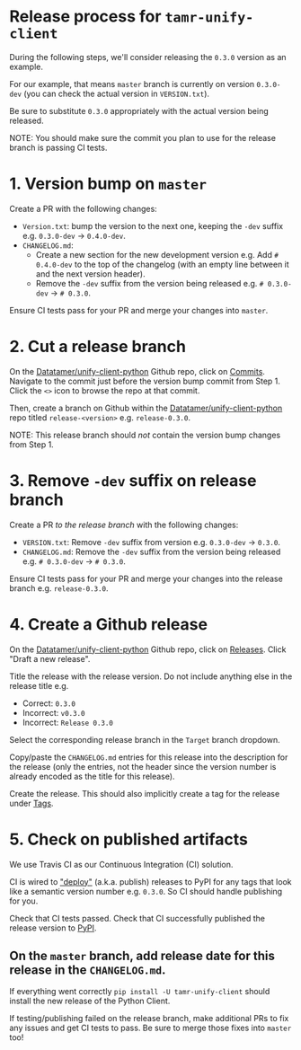 # Release process for `tamr-unify-client`

During the following steps, we'll consider releasing the `0.3.0` version as an example.

For our example, that means `master` branch is currently on version `0.3.0-dev` (you can check the actual version in `VERSION.txt`).

Be sure to substitute `0.3.0` appropriately with the actual version being released.

NOTE: You should make sure the commit you plan to use for the release branch is passing CI tests.

# 1. Version bump on `master`

Create a PR with the following changes:
- `Version.txt`: bump the version to the next one, keeping the `-dev` suffix e.g. `0.3.0-dev` -> `0.4.0-dev`.
- `CHANGELOG.md`:
  - Create a new section for the new development version e.g. Add `# 0.4.0-dev` to the top of the changelog (with an empty line between it and the next version header).
  - Remove the `-dev` suffix from the version being released e.g. `# 0.3.0-dev` -> `# 0.3.0`.

Ensure CI tests pass for your PR and merge your changes into `master`.

# 2. Cut a release branch

On the [Datatamer/unify-client-python](https://github.com/Datatamer/unify-client-python) Github repo, click on [Commits](https://github.com/Datatamer/unify-client-python/commits/master). Navigate to the commit just before the version bump commit from Step 1. Click the `<>` icon to browse the repo at that commit.

Then, create a branch on Github within the [Datatamer/unify-client-python](https://github.com/Datatamer/unify-client-python) repo titled `release-<version>` e.g. `release-0.3.0`.

NOTE: This release branch should *not* contain the version bump changes from Step 1.

# 3. Remove `-dev` suffix on release branch

Create a PR *to the release branch* with the following changes:
- `VERSION.txt`: Remove `-dev` suffix from version e.g. `0.3.0-dev` -> `0.3.0`.
- `CHANGELOG.md`: Remove the `-dev` suffix from the version being released e.g. `# 0.3.0-dev` -> `# 0.3.0`.

Ensure CI tests pass for your PR and merge your changes into the release branch e.g. `release-0.3.0`.

# 4. Create a Github release

On the [Datatamer/unify-client-python](https://github.com/Datatamer/unify-client-python) Github repo, click on [Releases](https://github.com/Datatamer/unify-client-python/releases). Click "Draft a new release".

Title the release with the release version. Do not include anything else in the release title e.g.
- Correct: `0.3.0`
- Incorrect: `v0.3.0`
- Incorrect: `Release 0.3.0`

Select the corresponding release branch in the `Target` branch dropdown.

Copy/paste the `CHANGELOG.md` entries for this release into the description for the release (only the entries, not the header since the version number is already encoded as the title for this release).

Create the release. This should also implicitly create a tag for the release under [Tags](https://github.com/Datatamer/unify-client-python/tags).

# 5. Check on published artifacts

We use Travis CI as our Continuous Integration (CI) solution.

CI is wired to ["deploy"](https://github.com/Datatamer/unify-client-python/blob/master/.travis.yml#L14) (a.k.a. publish) releases to PyPI for any tags that look like a semantic version number e.g. `0.3.0`. So CI should handle publishing for you.

Check that CI tests passed.
Check that CI successfully published the release version to [PyPI](https://pypi.org/project/tamr-unify-client/#history).

On the `master` branch, add release date for this release in the `CHANGELOG.md`.
---

If everything went correctly `pip install -U tamr-unify-client` should install the new release of the Python Client.

If testing/publishing failed on the release branch, make additional PRs to fix any issues and get CI tests to pass. Be sure to merge those fixes into `master` too!
